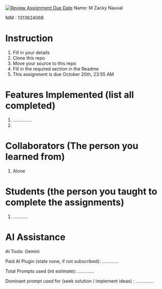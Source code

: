 [![Review Assignment Due Date](https://classroom.github.com/assets/deadline-readme-button-22041afd0340ce965d47ae6ef1cefeee28c7c493a6346c4f15d667ab976d596c.svg)](https://classroom.github.com/a/SCVt0OYF)
Name: M Zacky Nauval

NIM : 1313624068

# Instruction
1. Fill in your details
2. Clone this repo
3. Move your source to this repo
4. Fill in the required section in the Readme
5. This assignment is due October 20th, 23:55 AM

# Features Implemented (list all completed)
1. ...............
2. 

# Collaborators (The person you learned from)
1. Alone

# Students (the person you taught to complete the assignments)
1. ...........

# AI Assistance
AI Tools: Gemini

Paid AI Plugin (state none, if not subscribed): .............

Total Prompts used (int estimate): .............

Dominant prompt used for (seek solution / implement ideas) : ..............
